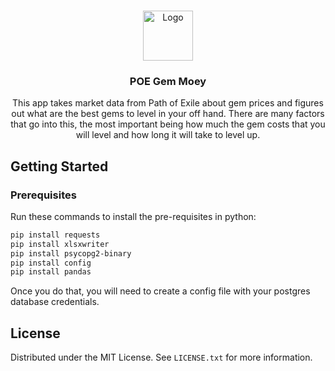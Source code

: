 <!-- Improved compatibility of back to top link: See: https://github.com/othneildrew/Best-README-Template/pull/73 -->
<a name="readme-top"></a>
<!--
*** Thanks for checking out the Best-README-Template. If you have a suggestion
*** that would make this better, please fork the repo and create a pull request
*** or simply open an issue with the tag "enhancement".
*** Don't forget to give the project a star!
*** Thanks again! Now go create something AMAZING! :D
-->



<!-- PROJECT SHIELDS -->
<!--
*** I'm using markdown "reference style" links for readability.
*** Reference links are enclosed in brackets [ ] instead of parentheses ( ).
*** See the bottom of this document for the declaration of the reference variables
*** for contributors-url, forks-url, etc. This is an optional, concise syntax you may use.
*** https://www.markdownguide.org/basic-syntax/#reference-style-links

[![Contributors][contributors-shield]][contributors-url]
[![Forks][forks-shield]][forks-url]
[![Stargazers][stars-shield]][stars-url]
[![Issues][issues-shield]][issues-url]
[![MIT License][license-shield]][license-url]
[![LinkedIn][linkedin-shield]][linkedin-url]
-->


<!-- PROJECT LOGO -->
<br />
<div align="center">
  <a href="https://github.com/nick-canale/poe_gem_money">
    <img src="images/logo.png" alt="Logo" width="80" height="80">
  </a>

<h3 align="center">POE Gem Moey</h3>

  <p align="center">
    This app takes market data from Path of Exile about gem prices and figures out what are the best gems to level in your off hand. 
    There are many factors that go into this, the most important being how much the gem costs that you will level and how long it 
    will take to level up. 
    <br />
    <!--
    <a href="https://github.com/nick-canale/poe_gem_money"><strong>Explore the docs »</strong></a>
    <br />
    <br />
    <a href="https://github.com/nick-canale/poe_gem_money">View Demo</a>
    ·
    <a href="https://github.com/nick-canale/poe_gem_money/issues">Report Bug</a>
    ·
    <a href="https://github.com/nick-canale/poe_gem_money/issues">Request Feature</a>-->
  </p>
</div>



<!-- TABLE OF CONTENTS 
<details>
  <summary>Table of Contents</summary>
  <ol>
    <li>
      <a href="#about-the-project">About The Project</a>
      <ul>
        <li><a href="#built-with">Built With</a></li>
      </ul>
    </li>
    <li>
      <a href="#getting-started">Getting Started</a>
      <ul>
        <li><a href="#prerequisites">Prerequisites</a></li>
        <li><a href="#installation">Installation</a></li>
      </ul>
    </li>
    <li><a href="#usage">Usage</a></li>
    <li><a href="#roadmap">Roadmap</a></li>
    <li><a href="#contributing">Contributing</a></li>
    <li><a href="#license">License</a></li>
    <li><a href="#contact">Contact</a></li>
    <li><a href="#acknowledgments">Acknowledgments</a></li>
  </ol>
</details>
-->


<!-- ABOUT THE PROJECT 
## About The Project

[![Product Name Screen Shot][product-screenshot]](https://example.com)

Here's a blank template to get started: To avoid retyping too much info. Do a search and replace with your text editor for the following: `nick-canale`, `poe_gem_money`, `twitter_handle`, `linkedin_username`, `email_client`, `email`, `POE Gem Money`, `project_description`

<p align="right">(<a href="#readme-top">back to top</a>)</p>



### Built With

* [![Next][Next.js]][Next-url]
* [![React][React.js]][React-url]
* [![Vue][Vue.js]][Vue-url]
* [![Angular][Angular.io]][Angular-url]
* [![Svelte][Svelte.dev]][Svelte-url]
* [![Laravel][Laravel.com]][Laravel-url]
* [![Bootstrap][Bootstrap.com]][Bootstrap-url]
* [![JQuery][JQuery.com]][JQuery-url]

<p align="right">(<a href="#readme-top">back to top</a>)</p>
-->


<!-- GETTING STARTED -->
## Getting Started

### Prerequisites

Run these commands to install the pre-requisites in python:
  ```sh
  pip install requests
  pip install xlsxwriter
  pip install psycopg2-binary
  pip install config
  pip install pandas
  ```
Once you do that, you will need to create a config file with your postgres database credentials. 

<!--
### Installation

1. Get a free API Key at [https://example.com](https://example.com)
2. Clone the repo
   ```sh
   git clone https://github.com/nick-canale/poe_gem_money.git
   ```
3. Install NPM packages
   ```sh
   npm install
   ```
4. Enter your API in `config.js`
   ```js
   const API_KEY = 'ENTER YOUR API';
   ```

<p align="right">(<a href="#readme-top">back to top</a>)</p>

-->

<!-- USAGE EXAMPLES 
## Usage

Use this space to show useful examples of how a project can be used. Additional screenshots, code examples and demos work well in this space. You may also link to more resources.

_For more examples, please refer to the [Documentation](https://example.com)_

<p align="right">(<a href="#readme-top">back to top</a>)</p>

-->

<!-- ROADMAP 
## Roadmap

- [ ] Feature 1
- [ ] Feature 2
- [ ] Feature 3
    - [ ] Nested Feature

See the [open issues](https://github.com/nick-canale/poe_gem_money/issues) for a full list of proposed features (and known issues).

<p align="right">(<a href="#readme-top">back to top</a>)</p>
-->


<!-- CONTRIBUTING 
## Contributing

Contributions are what make the open source community such an amazing place to learn, inspire, and create. Any contributions you make are **greatly appreciated**.

If you have a suggestion that would make this better, please fork the repo and create a pull request. You can also simply open an issue with the tag "enhancement".
Don't forget to give the project a star! Thanks again!

1. Fork the Project
2. Create your Feature Branch (`git checkout -b feature/AmazingFeature`)
3. Commit your Changes (`git commit -m 'Add some AmazingFeature'`)
4. Push to the Branch (`git push origin feature/AmazingFeature`)
5. Open a Pull Request

<p align="right">(<a href="#readme-top">back to top</a>)</p>

-->

<!-- LICENSE -->
## License

Distributed under the MIT License. See `LICENSE.txt` for more information.




<!-- CONTACT 
## Contact

Your Name - [@twitter_handle](https://twitter.com/twitter_handle) - email@email_client.com

Project Link: [https://github.com/nick-canale/poe_gem_money](https://github.com/nick-canale/poe_gem_money)

<p align="right">(<a href="#readme-top">back to top</a>)</p>
-->


<!-- ACKNOWLEDGMENTS 
## Acknowledgments

* []()
* []()
* []()

<p align="right">(<a href="#readme-top">back to top</a>)</p>

-->

<!-- MARKDOWN LINKS & IMAGES -->
<!-- https://www.markdownguide.org/basic-syntax/#reference-style-links -->
[contributors-shield]: https://img.shields.io/github/contributors/nick-canale/poe_gem_money.svg?style=for-the-badge
[contributors-url]: https://github.com/nick-canale/poe_gem_money/graphs/contributors
[forks-shield]: https://img.shields.io/github/forks/nick-canale/poe_gem_money.svg?style=for-the-badge
[forks-url]: https://github.com/nick-canale/poe_gem_money/network/members
[stars-shield]: https://img.shields.io/github/stars/nick-canale/poe_gem_money.svg?style=for-the-badge
[stars-url]: https://github.com/nick-canale/poe_gem_money/stargazers
[issues-shield]: https://img.shields.io/github/issues/nick-canale/poe_gem_money.svg?style=for-the-badge
[issues-url]: https://github.com/nick-canale/poe_gem_money/issues
[license-shield]: https://img.shields.io/github/license/nick-canale/poe_gem_money.svg?style=for-the-badge
[license-url]: https://github.com/nick-canale/poe_gem_money/blob/master/LICENSE.txt
[linkedin-shield]: https://img.shields.io/badge/-LinkedIn-black.svg?style=for-the-badge&logo=linkedin&colorB=555
[linkedin-url]: https://linkedin.com/in/linkedin_username
[product-screenshot]: images/screenshot.png
[postgres-install]: images/kDHdm.png
[Next.js]: https://img.shields.io/badge/next.js-000000?style=for-the-badge&logo=nextdotjs&logoColor=white
[Next-url]: https://nextjs.org/
[React.js]: https://img.shields.io/badge/React-20232A?style=for-the-badge&logo=react&logoColor=61DAFB
[React-url]: https://reactjs.org/
[Vue.js]: https://img.shields.io/badge/Vue.js-35495E?style=for-the-badge&logo=vuedotjs&logoColor=4FC08D
[Vue-url]: https://vuejs.org/
[Angular.io]: https://img.shields.io/badge/Angular-DD0031?style=for-the-badge&logo=angular&logoColor=white
[Angular-url]: https://angular.io/
[Svelte.dev]: https://img.shields.io/badge/Svelte-4A4A55?style=for-the-badge&logo=svelte&logoColor=FF3E00
[Svelte-url]: https://svelte.dev/
[Laravel.com]: https://img.shields.io/badge/Laravel-FF2D20?style=for-the-badge&logo=laravel&logoColor=white
[Laravel-url]: https://laravel.com
[Bootstrap.com]: https://img.shields.io/badge/Bootstrap-563D7C?style=for-the-badge&logo=bootstrap&logoColor=white
[Bootstrap-url]: https://getbootstrap.com
[JQuery.com]: https://img.shields.io/badge/jQuery-0769AD?style=for-the-badge&logo=jquery&logoColor=white
[JQuery-url]: https://jquery.com 